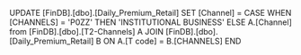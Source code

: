 UPDATE [FinDB].[dbo].[Daily_Premium_Retail]
SET [Channel] = CASE WHEN [CHANNELS]  = 'P0ZZ' THEN 'INSTITUTIONAL BUSINESS' ELSE
				A.[Channel] from [FinDB].[dbo].[T2-Channels] A
				JOIN [FinDB].[dbo].[Daily_Premium_Retail] B
				ON A.[T code] = B.[CHANNELS]
				END
